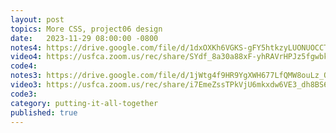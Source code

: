 ```yaml
---
layout: post
topics: More CSS, project06 design
date:   2023-11-29 08:00:00 -0800
notes4: https://drive.google.com/file/d/1dxOXKh6VGKS-gFY5htkzyLUONUOCCTC7/view?usp=drive_link
video4: https://usfca.zoom.us/rec/share/SYdf_8a30a88xF-yhRAVrHPJz5fgwbk-2YPFGuinO3FEXzsJ8z1uXOGZBbG13ZqQ.HLwctW61xvj5hpfM
code4: 
notes3: https://drive.google.com/file/d/1jWtg4f9HR9YgXWH677LfQMW8ouLz_QQf/view?usp=drive_link
video3: https://usfca.zoom.us/rec/share/i7EmeZssTPkVjU6mkxdw6VE3_dh8BS6HcQgJvgs4UEexHqNIc7KOfjZwQI_rTeYb.WvX0HuJdlWYfHzXF
code3: 
category: putting-it-all-together
published: true
---
```


